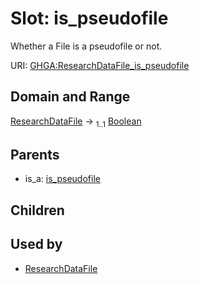 
# Slot: is_pseudofile


Whether a File is a pseudofile or not.

URI: [GHGA:ResearchDataFile_is_pseudofile](https://w3id.org/GHGA/ResearchDataFile_is_pseudofile)


## Domain and Range

[ResearchDataFile](ResearchDataFile.md) &#8594;  <sub>1..1</sub> [Boolean](types/Boolean.md)

## Parents

 *  is_a: [is_pseudofile](is_pseudofile.md)

## Children


## Used by

 * [ResearchDataFile](ResearchDataFile.md)

